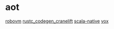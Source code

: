 # aot

[robovm](https://github.com/MobiVM/robovm)
[rustc_codegen_cranelift](https://github.com/bjorn3/rustc_codegen_cranelift)
[scala-native](https://github.com/scala-native/scala-native)
[vox](https://github.com/MrSmith33/vox)
